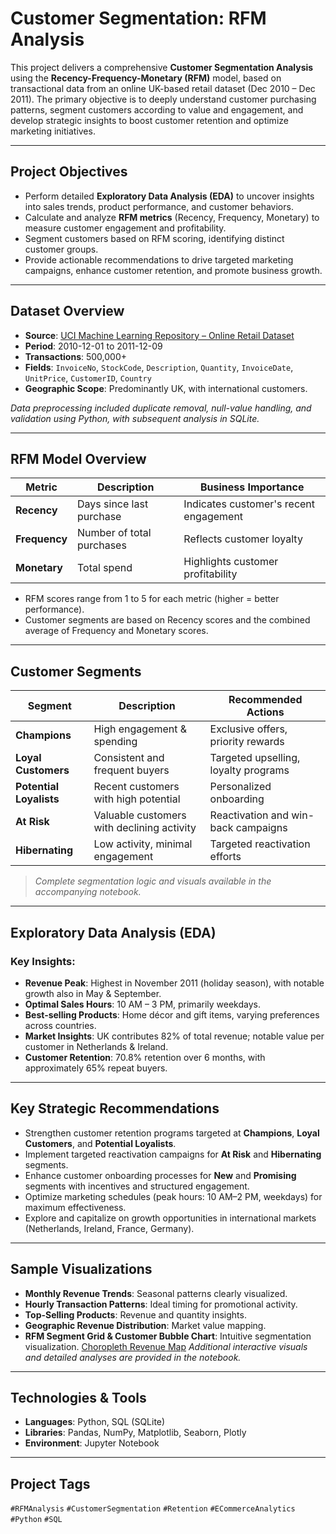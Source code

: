 # Customer Segmentation: RFM Analysis

This project delivers a comprehensive **Customer Segmentation Analysis** using the **Recency-Frequency-Monetary (RFM)** model, based on transactional data from an online UK-based retail dataset (Dec 2010 – Dec 2011). The primary objective is to deeply understand customer purchasing patterns, segment customers according to value and engagement, and develop strategic insights to boost customer retention and optimize marketing initiatives.

---

## Project Objectives
- Perform detailed **Exploratory Data Analysis (EDA)** to uncover insights into sales trends, product performance, and customer behaviors.
- Calculate and analyze **RFM metrics** (Recency, Frequency, Monetary) to measure customer engagement and profitability.
- Segment customers based on RFM scoring, identifying distinct customer groups.
- Provide actionable recommendations to drive targeted marketing campaigns, enhance customer retention, and promote business growth.

---

## Dataset Overview
- **Source**: [UCI Machine Learning Repository – Online Retail Dataset](https://archive.ics.uci.edu/ml/datasets/Online+Retail)
- **Period**: 2010-12-01 to 2011-12-09
- **Transactions**: 500,000+
- **Fields**: `InvoiceNo`, `StockCode`, `Description`, `Quantity`, `InvoiceDate`, `UnitPrice`, `CustomerID`, `Country`
- **Geographic Scope**: Predominantly UK, with international customers.

*Data preprocessing included duplicate removal, null-value handling, and validation using Python, with subsequent analysis in SQLite.*

---

## RFM Model Overview
| Metric        | Description                    | Business Importance                     |
|---------------|--------------------------------|-----------------------------------------|
| **Recency**   | Days since last purchase       | Indicates customer's recent engagement   |
| **Frequency** | Number of total purchases      | Reflects customer loyalty               |
| **Monetary**  | Total spend                    | Highlights customer profitability       |

- RFM scores range from 1 to 5 for each metric (higher = better performance).
- Customer segments are based on Recency scores and the combined average of Frequency and Monetary scores.

---

## Customer Segments
| Segment               | Description                                    | Recommended Actions                  |
|-----------------------|------------------------------------------------|--------------------------------------|
| **Champions**         | High engagement & spending                     | Exclusive offers, priority rewards   |
| **Loyal Customers**   | Consistent and frequent buyers                 | Targeted upselling, loyalty programs |
| **Potential Loyalists**| Recent customers with high potential          | Personalized onboarding              |
| **At Risk**           | Valuable customers with declining activity     | Reactivation and win-back campaigns  |
| **Hibernating**       | Low activity, minimal engagement               | Targeted reactivation efforts        |

> *Complete segmentation logic and visuals available in the accompanying notebook.*

---

## Exploratory Data Analysis (EDA)
### **Key Insights:**
- **Revenue Peak**: Highest in November 2011 (holiday season), with notable growth also in May & September.
- **Optimal Sales Hours**: 10 AM – 3 PM, primarily weekdays.
- **Best-selling Products**: Home décor and gift items, varying preferences across countries.
- **Market Insights**: UK contributes 82% of total revenue; notable value per customer in Netherlands & Ireland.
- **Customer Retention**: 70.8% retention over 6 months, with approximately 65% repeat buyers.

---

## Key Strategic Recommendations
- Strengthen customer retention programs targeted at **Champions**, **Loyal Customers**, and **Potential Loyalists**.
- Implement targeted reactivation campaigns for **At Risk** and **Hibernating** segments.
- Enhance customer onboarding processes for **New** and **Promising** segments with incentives and structured engagement.
- Optimize marketing schedules (peak hours: 10 AM–2 PM, weekdays) for maximum effectiveness.
- Explore and capitalize on growth opportunities in international markets (Netherlands, Ireland, France, Germany).

---

## Sample Visualizations
- **Monthly Revenue Trends**: Seasonal patterns clearly visualized.
- **Hourly Transaction Patterns**: Ideal timing for promotional activity.
- **Top-Selling Products**: Revenue and quantity insights.
- **Geographic Revenue Distribution**: Market value mapping.
- **RFM Segment Grid & Customer Bubble Chart**: Intuitive segmentation visualization.
[Choropleth Revenue Map](interactive_charts/choropleth_global_revenue.html)
_Additional interactive visuals and detailed analyses are provided in the notebook._

---

## Technologies & Tools
- **Languages**: Python, SQL (SQLite)
- **Libraries**: Pandas, NumPy, Matplotlib, Seaborn, Plotly
- **Environment**: Jupyter Notebook

---

## Project Tags
`#RFMAnalysis` `#CustomerSegmentation` `#Retention` `#ECommerceAnalytics` `#Python` `#SQL`

